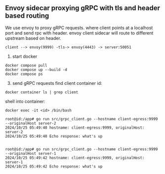 ## Envoy sidecar proxying gRPC with tls and header based routing

We use envoy to proxy gRPC requests. where client points at a localhost port and send rpc with header. envoy client sidecar will route to different upstream based on header.

`client --> envoy(9999) -tls-> envoy(4443) -> server:50051`

1. start docker
```
docker compose pull
docker compose up --build -d
docker compose ps
```



3. send gRPC requests
find client container id:
```
docker container ls | grep client
```
shell into container:
```
docker exec -it <id> /bin/bash

root@id:/app# go run src/grpc_client.go --hostname client-egress:9999 --originalHost server-2
2024/10/25 05:49:40 hostname: client-egress:9999, originalHost: server-2
2024/10/25 05:49:40 Echo response: what's up


root@id:/app# go run src/grpc_client.go --hostname client-egress:9999 --originalHost server-1
2024/10/25 05:49:42 hostname: client-egress:9999, originalHost: server-1
2024/10/25 05:49:42 Echo response: what's up

```
